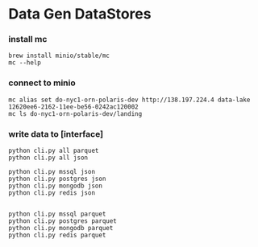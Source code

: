 # Data Gen DataStores

### install mc
```shell
brew install minio/stable/mc
mc --help
```

### connect to minio
```shell
mc alias set do-nyc1-orn-polaris-dev http://138.197.224.4 data-lake 12620ee6-2162-11ee-be56-0242ac120002
mc ls do-nyc1-orn-polaris-dev/landing
```

### write data to [interface]
```shell
python cli.py all parquet
python cli.py all json

python cli.py mssql json
python cli.py postgres json
python cli.py mongodb json
python cli.py redis json


python cli.py mssql parquet
python cli.py postgres parquet
python cli.py mongodb parquet
python cli.py redis parquet
```